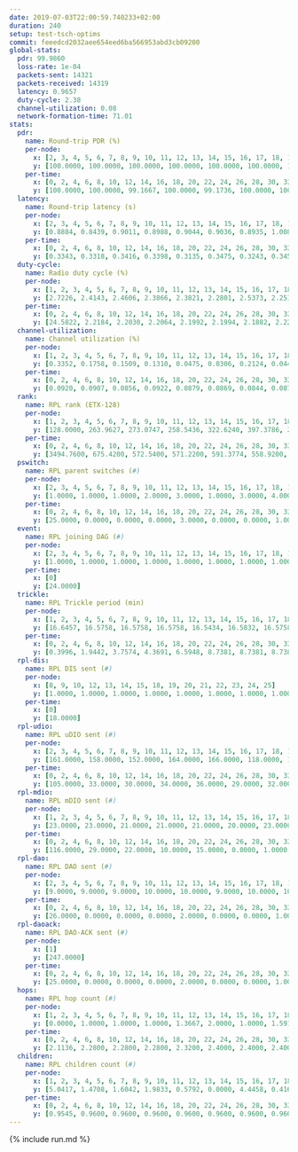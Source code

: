 ```yaml
---
date: 2019-07-03T22:00:59.740233+02:00
duration: 240
setup: test-tsch-optims
commit: feeedcd2032aee654eed6ba566953abd3cb09200
global-stats:
  pdr: 99.9860
  loss-rate: 1e-04
  packets-sent: 14321
  packets-received: 14319
  latency: 0.9657
  duty-cycle: 2.38
  channel-utilization: 0.08
  network-formation-time: 71.01
stats:
  pdr:
    name: Round-trip PDR (%)
    per-node:
      x: [2, 3, 4, 5, 6, 7, 8, 9, 10, 11, 12, 13, 14, 15, 16, 17, 18, 19, 20, 21, 22, 23, 24, 25]
      y: [100.0000, 100.0000, 100.0000, 100.0000, 100.0000, 100.0000, 100.0000, 100.0000, 100.0000, 100.0000, 100.0000, 100.0000, 100.0000, 100.0000, 100.0000, 100.0000, 100.0000, 100.0000, 99.8347, 99.8155, 100.0000, 100.0000, 100.0000, 100.0000]
    per-time:
      x: [0, 2, 4, 6, 8, 10, 12, 14, 16, 18, 20, 22, 24, 26, 28, 30, 32, 34, 36, 38, 40, 42, 44, 46, 48, 50, 52, 54, 56, 58, 60, 62, 64, 66, 68, 70, 72, 74, 76, 78, 80, 82, 84, 86, 88, 90, 92, 94, 96, 98, 100, 102, 104, 106, 108, 110, 112, 114, 116, 118, 120, 122, 124, 126, 128, 130, 132, 134, 136, 138, 140, 142, 144, 146, 148, 150, 152, 154, 156, 158, 160, 162, 164, 166, 168, 170, 172, 174, 176, 178, 180, 182, 184, 186, 188, 190, 192, 194, 196, 198, 200, 202, 204, 206, 208, 210, 212, 214, 216, 218, 220, 222, 224, 226, 228, 230, 232, 234, 236, 238]
      y: [100.0000, 100.0000, 99.1667, 100.0000, 99.1736, 100.0000, 100.0000, 100.0000, 100.0000, 100.0000, 100.0000, 100.0000, 100.0000, 100.0000, 100.0000, 100.0000, 100.0000, 100.0000, 100.0000, 100.0000, 100.0000, 100.0000, 100.0000, 100.0000, 100.0000, 100.0000, 100.0000, 100.0000, 100.0000, 100.0000, 100.0000, 100.0000, 100.0000, 100.0000, 100.0000, 100.0000, 100.0000, 100.0000, 100.0000, 100.0000, 100.0000, 100.0000, 100.0000, 100.0000, 100.0000, 100.0000, 100.0000, 100.0000, 100.0000, 100.0000, 100.0000, 100.0000, 100.0000, 100.0000, 100.0000, 100.0000, 100.0000, 100.0000, 100.0000, 100.0000, 100.0000, 100.0000, 100.0000, 100.0000, 100.0000, 100.0000, 100.0000, 100.0000, 100.0000, 100.0000, 100.0000, 100.0000, 100.0000, 100.0000, 100.0000, 100.0000, 100.0000, 100.0000, 100.0000, 100.0000, 100.0000, 100.0000, 100.0000, 100.0000, 100.0000, 100.0000, 100.0000, 100.0000, 100.0000, 100.0000, 100.0000, 100.0000, 100.0000, 100.0000, 100.0000, 100.0000, 100.0000, 100.0000, 100.0000, 100.0000, 100.0000, 100.0000, 100.0000, 100.0000, 100.0000, 100.0000, 100.0000, 100.0000, 100.0000, 100.0000, 100.0000, 100.0000, 100.0000, 100.0000, 100.0000, 100.0000, 100.0000, 100.0000, 100.0000, 100.0000]
  latency:
    name: Round-trip latency (s)
    per-node:
      x: [2, 3, 4, 5, 6, 7, 8, 9, 10, 11, 12, 13, 14, 15, 16, 17, 18, 19, 20, 21, 22, 23, 24, 25]
      y: [0.8884, 0.8439, 0.9011, 0.8988, 0.9044, 0.9036, 0.8935, 1.0082, 0.8960, 0.9322, 0.9305, 0.9291, 0.9924, 0.9578, 0.8880, 0.9655, 1.0030, 0.9802, 1.0214, 1.0400, 0.9809, 1.1380, 1.1281, 1.1289]
    per-time:
      x: [0, 2, 4, 6, 8, 10, 12, 14, 16, 18, 20, 22, 24, 26, 28, 30, 32, 34, 36, 38, 40, 42, 44, 46, 48, 50, 52, 54, 56, 58, 60, 62, 64, 66, 68, 70, 72, 74, 76, 78, 80, 82, 84, 86, 88, 90, 92, 94, 96, 98, 100, 102, 104, 106, 108, 110, 112, 114, 116, 118, 120, 122, 124, 126, 128, 130, 132, 134, 136, 138, 140, 142, 144, 146, 148, 150, 152, 154, 156, 158, 160, 162, 164, 166, 168, 170, 172, 174, 176, 178, 180, 182, 184, 186, 188, 190, 192, 194, 196, 198, 200, 202, 204, 206, 208, 210, 212, 214, 216, 218, 220, 222, 224, 226, 228, 230, 232, 234, 236, 238]
      y: [0.3343, 0.3318, 0.3416, 0.3398, 0.3135, 0.3475, 0.3243, 0.3455, 0.3038, 0.3193, 0.3528, 0.3399, 0.3264, 0.3453, 0.3737, 0.3257, 0.3378, 0.4420, 0.3501, 0.3388, 0.3702, 0.3643, 0.3782, 0.5006, 0.4998, 0.4339, 0.3399, 0.3738, 0.4663, 1.0948, 0.7964, 0.4977, 0.4734, 0.3581, 0.4740, 1.2679, 1.1706, 0.9445, 0.5589, 0.5021, 0.5318, 1.2615, 1.2301, 1.2561, 1.1233, 0.9035, 0.6838, 1.2535, 1.2561, 1.2724, 1.2622, 1.2547, 1.0338, 1.2352, 1.2591, 1.2682, 1.2636, 1.2550, 1.2500, 1.2412, 1.2637, 1.2561, 1.2725, 1.2442, 1.2390, 1.2616, 1.2179, 1.2478, 1.2416, 1.2602, 1.2365, 1.2281, 1.2289, 1.2386, 1.2423, 1.2471, 1.2452, 1.2287, 1.2497, 1.2570, 1.2514, 1.2359, 1.2495, 1.2170, 1.2365, 1.2255, 1.2377, 1.2342, 1.2370, 1.2377, 1.2251, 1.2196, 1.2587, 1.2298, 1.2302, 1.2179, 1.2269, 1.2391, 1.2145, 1.2281, 1.2554, 1.2492, 1.2254, 1.2351, 1.2366, 1.2252, 1.2294, 1.2172, 1.2372, 1.2316, 1.2439, 1.2410, 1.2200, 1.2370, 1.2293, 1.2352, 1.2468, 1.2489, 1.2287, 1.2376]
  duty-cycle:
    name: Radio duty cycle (%)
    per-node:
      x: [1, 2, 3, 4, 5, 6, 7, 8, 9, 10, 11, 12, 13, 14, 15, 16, 17, 18, 19, 20, 21, 22, 23, 24, 25]
      y: [2.7226, 2.4143, 2.4606, 2.3866, 2.3821, 2.2801, 2.5373, 2.2510, 2.3284, 2.1552, 2.1848, 2.2971, 2.4515, 2.2342, 2.4989, 2.4771, 2.2338, 2.4488, 2.4289, 2.3963, 2.3287, 2.4228, 2.3632, 2.3770, 2.3409]
    per-time:
      x: [0, 2, 4, 6, 8, 10, 12, 14, 16, 18, 20, 22, 24, 26, 28, 30, 32, 34, 36, 38, 40, 42, 44, 46, 48, 50, 52, 54, 56, 58, 60, 62, 64, 66, 68, 70, 72, 74, 76, 78, 80, 82, 84, 86, 88, 90, 92, 94, 96, 98, 100, 102, 104, 106, 108, 110, 112, 114, 116, 118, 120, 122, 124, 126, 128, 130, 132, 134, 136, 138, 140, 142, 144, 146, 148, 150, 152, 154, 156, 158, 160, 162, 164, 166, 168, 170, 172, 174, 176, 178, 180, 182, 184, 186, 188, 190, 192, 194, 196, 198, 200, 202, 204, 206, 208, 210, 212, 214, 216, 218, 220, 222, 224, 226, 228, 230, 232, 234, 236, 238]
      y: [24.5822, 2.2184, 2.2030, 2.2064, 2.1992, 2.1994, 2.1882, 2.2236, 2.2089, 2.1918, 2.2140, 2.2129, 2.1849, 2.2137, 2.2584, 2.2075, 2.2000, 2.2089, 2.1885, 2.2144, 2.2067, 2.1948, 2.2227, 2.2111, 2.2215, 2.1922, 2.2077, 2.1974, 2.2030, 2.1949, 2.1593, 2.1908, 2.1940, 2.1938, 2.1890, 2.1697, 2.1792, 2.1742, 2.1792, 2.1975, 2.1868, 2.1947, 2.1993, 2.2243, 2.1888, 2.1774, 2.1821, 2.1762, 2.1827, 2.1630, 2.1994, 2.1861, 2.1837, 2.1731, 2.1780, 2.1765, 2.1705, 2.1990, 2.1777, 2.1864, 2.1928, 2.1716, 2.1976, 2.1788, 2.1647, 2.1781, 2.1862, 2.1515, 2.1889, 2.1778, 2.1732, 2.1726, 2.1875, 2.1779, 2.1844, 2.1917, 2.1850, 2.1826, 2.1768, 2.1962, 2.1960, 2.1854, 2.1967, 2.1903, 2.1809, 2.2162, 2.1933, 2.1795, 2.1785, 2.1940, 2.1822, 2.1787, 2.1984, 2.1980, 2.2015, 2.1912, 2.1865, 2.1803, 2.1881, 2.1612, 2.1810, 2.1897, 2.1799, 2.1797, 2.1820, 2.1793, 2.1682, 2.1695, 2.1596, 2.1992, 2.1969, 2.1732, 2.1915, 2.1756, 2.1835, 2.1773, 2.1841, 2.2056, 2.1688, 2.1825]
  channel-utilization:
    name: Channel utilization (%)
    per-node:
      x: [1, 2, 3, 4, 5, 6, 7, 8, 9, 10, 11, 12, 13, 14, 15, 16, 17, 18, 19, 20, 21, 22, 23, 24, 25]
      y: [0.3352, 0.1758, 0.1509, 0.1310, 0.0475, 0.0306, 0.2124, 0.0449, 0.0321, 0.0336, 0.0321, 0.0306, 0.0863, 0.0421, 0.1087, 0.1468, 0.0554, 0.0898, 0.0436, 0.0424, 0.0538, 0.0423, 0.0311, 0.0323, 0.0339]
    per-time:
      x: [0, 2, 4, 6, 8, 10, 12, 14, 16, 18, 20, 22, 24, 26, 28, 30, 32, 34, 36, 38, 40, 42, 44, 46, 48, 50, 52, 54, 56, 58, 60, 62, 64, 66, 68, 70, 72, 74, 76, 78, 80, 82, 84, 86, 88, 90, 92, 94, 96, 98, 100, 102, 104, 106, 108, 110, 112, 114, 116, 118, 120, 122, 124, 126, 128, 130, 132, 134, 136, 138, 140, 142, 144, 146, 148, 150, 152, 154, 156, 158, 160, 162, 164, 166, 168, 170, 172, 174, 176, 178, 180, 182, 184, 186, 188, 190, 192, 194, 196, 198, 200, 202, 204, 206, 208, 210, 212, 214, 216, 218, 220, 222, 224, 226, 228, 230, 232, 234, 236, 238]
      y: [0.0920, 0.0907, 0.0856, 0.0922, 0.0879, 0.0869, 0.0844, 0.0872, 0.0937, 0.0869, 0.0896, 0.0910, 0.0827, 0.0948, 0.1043, 0.0886, 0.0801, 0.0942, 0.0864, 0.0900, 0.0913, 0.0881, 0.0922, 0.0932, 0.0899, 0.0854, 0.0887, 0.0898, 0.0897, 0.0813, 0.0758, 0.0840, 0.0837, 0.0850, 0.0818, 0.0785, 0.0808, 0.0795, 0.0831, 0.0807, 0.0850, 0.0852, 0.0869, 0.0931, 0.0816, 0.0769, 0.0814, 0.0787, 0.0813, 0.0750, 0.0849, 0.0792, 0.0819, 0.0774, 0.0808, 0.0787, 0.0790, 0.0871, 0.0772, 0.0791, 0.0811, 0.0760, 0.0833, 0.0796, 0.0762, 0.0779, 0.0819, 0.0703, 0.0825, 0.0773, 0.0792, 0.0789, 0.0815, 0.0774, 0.0799, 0.0821, 0.0784, 0.0802, 0.0773, 0.0841, 0.0856, 0.0801, 0.0822, 0.0786, 0.0788, 0.0872, 0.0816, 0.0758, 0.0779, 0.0825, 0.0774, 0.0775, 0.0852, 0.0821, 0.0801, 0.0827, 0.0783, 0.0786, 0.0821, 0.0736, 0.0804, 0.0822, 0.0784, 0.0781, 0.0775, 0.0783, 0.0753, 0.0769, 0.0746, 0.0858, 0.0827, 0.0793, 0.0811, 0.0778, 0.0811, 0.0794, 0.0839, 0.0877, 0.0761, 0.0792]
  rank:
    name: RPL rank (ETX-128)
    per-node:
      x: [1, 2, 3, 4, 5, 6, 7, 8, 9, 10, 11, 12, 13, 14, 15, 16, 17, 18, 19, 20, 21, 22, 23, 24, 25]
      y: [128.0000, 263.9627, 273.0747, 258.5436, 322.6240, 397.3786, 277.3942, 380.7160, 505.0287, 401.4339, 427.2614, 403.4939, 416.9876, 535.0861, 464.6049, 466.6157, 477.6198, 602.4737, 593.2645, 669.0164, 645.1502, 609.6926, 991.6532, 1016.0694, 1026.4245]
    per-time:
      x: [0, 2, 4, 6, 8, 10, 12, 14, 16, 18, 20, 22, 24, 26, 28, 30, 32, 34, 36, 38, 40, 42, 44, 46, 48, 50, 52, 54, 56, 58, 60, 62, 64, 66, 68, 70, 72, 74, 76, 78, 80, 82, 84, 86, 88, 90, 92, 94, 96, 98, 100, 102, 104, 106, 108, 110, 112, 114, 116, 118, 120, 122, 124, 126, 128, 130, 132, 134, 136, 138, 140, 142, 144, 146, 148, 150, 152, 154, 156, 158, 160, 162, 164, 166, 168, 170, 172, 174, 176, 178, 180, 182, 184, 186, 188, 190, 192, 194, 196, 198, 200, 202, 204, 206, 208, 210, 212, 214, 216, 218, 220, 222, 224, 226, 228, 230, 232, 234, 236, 238]
      y: [3494.7600, 675.4200, 572.5400, 571.2200, 591.3774, 558.9200, 556.3400, 534.6078, 524.5600, 521.5294, 519.8800, 518.2800, 518.0200, 512.9412, 509.6000, 510.1373, 504.2000, 509.0800, 519.9800, 539.5400, 552.3333, 551.8800, 550.7255, 541.9000, 529.0000, 536.1600, 521.5000, 514.8846, 520.3600, 505.5490, 506.1800, 484.8200, 481.8200, 487.4423, 462.3333, 447.7451, 448.0800, 449.8200, 450.8600, 457.5686, 452.6400, 454.7600, 458.2200, 463.9804, 458.0566, 448.2157, 447.4600, 448.5098, 449.4200, 452.1000, 452.5962, 447.4800, 446.0000, 437.1373, 440.3600, 437.7200, 439.9000, 434.7692, 437.5200, 439.3137, 441.7451, 441.4400, 444.8200, 440.4800, 443.2115, 438.6078, 443.8600, 442.4000, 447.4000, 448.9600, 447.5000, 443.1346, 444.6923, 433.1569, 425.7600, 435.8000, 440.3529, 443.7200, 445.7800, 453.7800, 451.1698, 444.8824, 442.5294, 443.0577, 431.6400, 441.0600, 435.8800, 429.5200, 429.3800, 431.0800, 431.2400, 425.5800, 434.7255, 436.5000, 440.0000, 437.1961, 435.9600, 445.0755, 428.1600, 425.4400, 432.2200, 440.5400, 439.1000, 434.9800, 426.8200, 430.7800, 430.8600, 431.3000, 439.7451, 431.8462, 430.1400, 435.4000, 437.3800, 440.1200, 440.9000, 441.6154, 445.5769, 441.9216, 440.3600, 433.6000]
  pswitch:
    name: RPL parent switches (#)
    per-node:
      x: [2, 3, 4, 5, 6, 7, 8, 9, 10, 11, 12, 13, 14, 15, 16, 17, 18, 19, 20, 21, 22, 23, 24, 25]
      y: [1.0000, 1.0000, 1.0000, 2.0000, 3.0000, 1.0000, 3.0000, 4.0000, 2.0000, 1.0000, 5.0000, 2.0000, 4.0000, 3.0000, 2.0000, 2.0000, 7.0000, 2.0000, 4.0000, 13.0000, 4.0000, 8.0000, 5.0000, 5.0000]
    per-time:
      x: [0, 2, 4, 6, 8, 10, 12, 14, 16, 18, 20, 22, 24, 26, 28, 30, 32, 34, 36, 38, 40, 42, 44, 46, 48, 50, 52, 54, 56, 58, 60, 62, 64, 66, 68, 70, 72, 74, 76, 78, 80, 82, 84, 86, 88, 90, 92, 94, 96, 98, 100, 102, 104, 106, 108, 110, 112, 114, 116, 118, 120, 122, 124, 126, 128, 130, 132, 134, 136, 138, 140, 142, 144, 146, 148, 150, 152, 154, 156, 158, 160, 162, 164, 166, 168, 170, 172, 174, 176, 178, 180, 182, 184, 186, 188, 190, 192, 194, 196, 198, 200, 202, 204, 206, 208, 210, 212, 214, 216, 218, 220, 222, 224, 226, 228, 230, 232, 234]
      y: [25.0000, 0.0000, 0.0000, 0.0000, 3.0000, 0.0000, 0.0000, 1.0000, 0.0000, 1.0000, 0.0000, 0.0000, 0.0000, 1.0000, 0.0000, 1.0000, 0.0000, 0.0000, 0.0000, 0.0000, 1.0000, 0.0000, 1.0000, 0.0000, 1.0000, 0.0000, 0.0000, 2.0000, 0.0000, 1.0000, 0.0000, 0.0000, 0.0000, 2.0000, 1.0000, 1.0000, 0.0000, 0.0000, 0.0000, 1.0000, 0.0000, 0.0000, 0.0000, 1.0000, 3.0000, 1.0000, 0.0000, 1.0000, 0.0000, 0.0000, 2.0000, 0.0000, 0.0000, 1.0000, 0.0000, 0.0000, 0.0000, 2.0000, 0.0000, 1.0000, 1.0000, 0.0000, 0.0000, 0.0000, 2.0000, 1.0000, 0.0000, 0.0000, 0.0000, 0.0000, 0.0000, 2.0000, 2.0000, 1.0000, 0.0000, 0.0000, 1.0000, 0.0000, 0.0000, 0.0000, 3.0000, 1.0000, 1.0000, 2.0000, 0.0000, 0.0000, 0.0000, 0.0000, 0.0000, 0.0000, 0.0000, 0.0000, 1.0000, 0.0000, 0.0000, 1.0000, 0.0000, 3.0000, 0.0000, 0.0000, 0.0000, 0.0000, 0.0000, 0.0000, 0.0000, 0.0000, 0.0000, 0.0000, 1.0000, 2.0000, 0.0000, 0.0000, 0.0000, 0.0000, 0.0000, 2.0000, 2.0000, 1.0000]
  event:
    name: RPL joining DAG (#)
    per-node:
      x: [2, 3, 4, 5, 6, 7, 8, 9, 10, 11, 12, 13, 14, 15, 16, 17, 18, 19, 20, 21, 22, 23, 24, 25]
      y: [1.0000, 1.0000, 1.0000, 1.0000, 1.0000, 1.0000, 1.0000, 1.0000, 1.0000, 1.0000, 1.0000, 1.0000, 1.0000, 1.0000, 1.0000, 1.0000, 1.0000, 1.0000, 1.0000, 1.0000, 1.0000, 1.0000, 1.0000, 1.0000]
    per-time:
      x: [0]
      y: [24.0000]
  trickle:
    name: RPL Trickle period (min)
    per-node:
      x: [1, 2, 3, 4, 5, 6, 7, 8, 9, 10, 11, 12, 13, 14, 15, 16, 17, 18, 19, 20, 21, 22, 23, 24, 25]
      y: [16.6457, 16.5758, 16.5758, 16.5758, 16.5434, 16.5832, 16.5758, 16.5472, 16.5345, 16.5434, 16.5758, 16.5453, 16.5293, 16.5510, 16.5332, 16.5344, 16.5293, 16.4824, 16.5267, 16.4830, 16.4989, 16.5345, 16.5145, 16.5384, 16.5384]
    per-time:
      x: [0, 2, 4, 6, 8, 10, 12, 14, 16, 18, 20, 22, 24, 26, 28, 30, 32, 34, 36, 38, 40, 42, 44, 46, 48, 50, 52, 54, 56, 58, 60, 62, 64, 66, 68, 70, 72, 74, 76, 78, 80, 82, 84, 86, 88, 90, 92, 94, 96, 98, 100, 102, 104, 106, 108, 110, 112, 114, 116, 118, 120, 122, 124, 126, 128, 130, 132, 134, 136, 138, 140, 142, 144, 146, 148, 150, 152, 154, 156, 158, 160, 162, 164, 166, 168, 170, 172, 174, 176, 178, 180, 182, 184, 186, 188, 190, 192, 194, 196, 198, 200, 202, 204, 206, 208, 210, 212, 214, 216, 218, 220, 222, 224, 226, 228, 230, 232, 234, 236, 238]
      y: [0.3996, 1.9442, 3.7574, 4.3691, 6.5948, 8.7381, 8.7381, 8.7381, 9.9615, 17.4763, 17.4763, 17.4763, 17.4763, 17.4763, 17.4763, 17.4763, 17.4763, 17.4763, 17.4763, 17.4763, 17.4763, 17.4763, 17.4763, 17.4763, 17.4763, 17.4763, 17.4763, 17.4763, 17.4763, 17.4763, 17.4763, 17.4763, 17.4763, 17.4763, 17.4763, 17.4763, 17.4763, 17.4763, 17.4763, 17.4763, 17.4763, 17.4763, 17.4763, 17.4763, 17.4763, 17.4763, 17.4763, 17.4763, 17.4763, 17.4763, 17.4763, 17.4763, 17.4763, 17.4763, 17.4763, 17.4763, 17.4763, 17.4763, 17.4763, 17.4763, 17.4763, 17.4763, 17.4763, 17.4763, 17.4763, 17.4763, 17.4763, 17.4763, 17.4763, 17.4763, 17.4763, 17.4763, 17.4763, 17.4763, 17.4763, 17.4763, 17.4763, 17.4763, 17.4763, 17.4763, 17.4763, 17.4763, 17.4763, 17.4763, 17.4763, 17.4763, 17.4763, 17.4763, 17.4763, 17.4763, 17.4763, 17.4763, 17.4763, 17.4763, 17.4763, 17.4763, 17.4763, 17.4763, 17.4763, 17.4763, 17.4763, 17.4763, 17.4763, 17.4763, 17.4763, 17.4763, 17.4763, 17.4763, 17.4763, 17.4763, 17.4763, 17.4763, 17.4763, 17.4763, 17.4763, 17.4763, 17.4763, 17.4763, 17.4763, 17.4763]
  rpl-dis:
    name: RPL DIS sent (#)
    per-node:
      x: [8, 9, 10, 12, 13, 14, 15, 18, 19, 20, 21, 22, 23, 24, 25]
      y: [1.0000, 1.0000, 1.0000, 1.0000, 1.0000, 1.0000, 1.0000, 1.0000, 2.0000, 1.0000, 1.0000, 2.0000, 2.0000, 1.0000, 1.0000]
    per-time:
      x: [0]
      y: [18.0000]
  rpl-udio:
    name: RPL uDIO sent (#)
    per-node:
      x: [2, 3, 4, 5, 6, 7, 8, 9, 10, 11, 12, 13, 14, 15, 16, 17, 18, 19, 20, 21, 22, 23, 24, 25]
      y: [161.0000, 158.0000, 152.0000, 164.0000, 166.0000, 118.0000, 163.0000, 171.0000, 171.0000, 170.0000, 163.0000, 169.0000, 169.0000, 166.0000, 164.0000, 172.0000, 157.0000, 168.0000, 170.0000, 165.0000, 168.0000, 165.0000, 166.0000, 163.0000]
    per-time:
      x: [0, 2, 4, 6, 8, 10, 12, 14, 16, 18, 20, 22, 24, 26, 28, 30, 32, 34, 36, 38, 40, 42, 44, 46, 48, 50, 52, 54, 56, 58, 60, 62, 64, 66, 68, 70, 72, 74, 76, 78, 80, 82, 84, 86, 88, 90, 92, 94, 96, 98, 100, 102, 104, 106, 108, 110, 112, 114, 116, 118, 120, 122, 124, 126, 128, 130, 132, 134, 136, 138, 140, 142, 144, 146, 148, 150, 152, 154, 156, 158, 160, 162, 164, 166, 168, 170, 172, 174, 176, 178, 180, 182, 184, 186, 188, 190, 192, 194, 196, 198, 200, 202, 204, 206, 208, 210, 212, 214, 216, 218, 220, 222, 224, 226, 228, 230, 232, 234, 236, 238]
      y: [105.0000, 33.0000, 30.0000, 34.0000, 36.0000, 29.0000, 32.0000, 39.0000, 32.0000, 33.0000, 31.0000, 35.0000, 27.0000, 34.0000, 37.0000, 31.0000, 29.0000, 36.0000, 28.0000, 37.0000, 34.0000, 32.0000, 36.0000, 36.0000, 33.0000, 32.0000, 28.0000, 29.0000, 28.0000, 30.0000, 34.0000, 31.0000, 31.0000, 34.0000, 31.0000, 27.0000, 33.0000, 30.0000, 31.0000, 37.0000, 28.0000, 27.0000, 36.0000, 29.0000, 29.0000, 34.0000, 35.0000, 32.0000, 28.0000, 31.0000, 31.0000, 34.0000, 35.0000, 33.0000, 35.0000, 33.0000, 30.0000, 32.0000, 28.0000, 27.0000, 35.0000, 33.0000, 32.0000, 32.0000, 29.0000, 31.0000, 31.0000, 28.0000, 33.0000, 32.0000, 32.0000, 30.0000, 31.0000, 32.0000, 32.0000, 32.0000, 34.0000, 30.0000, 35.0000, 35.0000, 30.0000, 27.0000, 31.0000, 35.0000, 29.0000, 35.0000, 33.0000, 27.0000, 30.0000, 32.0000, 34.0000, 35.0000, 30.0000, 32.0000, 32.0000, 35.0000, 33.0000, 28.0000, 34.0000, 36.0000, 38.0000, 35.0000, 32.0000, 30.0000, 32.0000, 33.0000, 31.0000, 38.0000, 28.0000, 30.0000, 36.0000, 30.0000, 32.0000, 30.0000, 35.0000, 35.0000, 31.0000, 36.0000, 26.0000, 32.0000]
  rpl-mdio:
    name: RPL mDIO sent (#)
    per-node:
      x: [1, 2, 3, 4, 5, 6, 7, 8, 9, 10, 11, 12, 13, 14, 15, 16, 17, 18, 19, 20, 21, 22, 23, 24, 25]
      y: [23.0000, 23.0000, 21.0000, 21.0000, 21.0000, 20.0000, 23.0000, 20.0000, 21.0000, 21.0000, 20.0000, 20.0000, 22.0000, 21.0000, 20.0000, 21.0000, 24.0000, 20.0000, 20.0000, 20.0000, 22.0000, 20.0000, 21.0000, 20.0000, 21.0000]
    per-time:
      x: [0, 2, 4, 6, 8, 10, 12, 14, 16, 18, 20, 22, 24, 26, 28, 30, 32, 34, 36, 38, 40, 42, 44, 46, 48, 50, 52, 54, 56, 58, 60, 62, 64, 66, 68, 70, 72, 74, 76, 78, 80, 82, 84, 86, 88, 90, 92, 94, 96, 98, 100, 102, 104, 106, 108, 110, 112, 114, 116, 118, 120, 122, 124, 126, 128, 130, 132, 134, 136, 138, 140, 142, 144, 146, 148, 150, 152, 154, 156, 158, 160, 162, 164, 166, 168, 170, 172, 174, 176, 178, 180, 182, 184, 186, 188, 190, 192, 194, 196, 198, 200, 202, 204, 206, 208, 210, 212, 214, 216, 218, 220, 222, 224, 226, 228, 230, 232, 234, 236, 238]
      y: [116.0000, 29.0000, 22.0000, 10.0000, 15.0000, 0.0000, 1.0000, 14.0000, 10.0000, 0.0000, 0.0000, 0.0000, 0.0000, 3.0000, 7.0000, 6.0000, 5.0000, 4.0000, 0.0000, 0.0000, 0.0000, 0.0000, 8.0000, 3.0000, 5.0000, 6.0000, 3.0000, 0.0000, 0.0000, 0.0000, 1.0000, 6.0000, 3.0000, 6.0000, 8.0000, 1.0000, 0.0000, 0.0000, 0.0000, 5.0000, 5.0000, 6.0000, 5.0000, 4.0000, 0.0000, 0.0000, 0.0000, 0.0000, 2.0000, 2.0000, 9.0000, 4.0000, 8.0000, 0.0000, 0.0000, 0.0000, 0.0000, 5.0000, 4.0000, 6.0000, 8.0000, 2.0000, 0.0000, 0.0000, 0.0000, 2.0000, 7.0000, 4.0000, 5.0000, 7.0000, 0.0000, 0.0000, 0.0000, 0.0000, 2.0000, 7.0000, 7.0000, 5.0000, 4.0000, 0.0000, 0.0000, 0.0000, 0.0000, 4.0000, 6.0000, 7.0000, 5.0000, 3.0000, 0.0000, 0.0000, 0.0000, 0.0000, 8.0000, 6.0000, 5.0000, 5.0000, 1.0000, 0.0000, 0.0000, 0.0000, 4.0000, 2.0000, 4.0000, 7.0000, 8.0000, 0.0000, 0.0000, 0.0000, 0.0000, 4.0000, 5.0000, 8.0000, 6.0000, 2.0000, 0.0000, 0.0000, 0.0000, 0.0000, 4.0000, 5.0000]
  rpl-dao:
    name: RPL DAO sent (#)
    per-node:
      x: [2, 3, 4, 5, 6, 7, 8, 9, 10, 11, 12, 13, 14, 15, 16, 17, 18, 19, 20, 21, 22, 23, 24, 25]
      y: [9.0000, 9.0000, 9.0000, 10.0000, 10.0000, 9.0000, 10.0000, 10.0000, 9.0000, 9.0000, 11.0000, 10.0000, 10.0000, 10.0000, 9.0000, 9.0000, 13.0000, 10.0000, 12.0000, 14.0000, 11.0000, 12.0000, 11.0000, 12.0000]
    per-time:
      x: [0, 2, 4, 6, 8, 10, 12, 14, 16, 18, 20, 22, 24, 26, 28, 30, 32, 34, 36, 38, 40, 42, 44, 46, 48, 50, 52, 54, 56, 58, 60, 62, 64, 66, 68, 70, 72, 74, 76, 78, 80, 82, 84, 86, 88, 90, 92, 94, 96, 98, 100, 102, 104, 106, 108, 110, 112, 114, 116, 118, 120, 122, 124, 126, 128, 130, 132, 134, 136, 138, 140, 142, 144, 146, 148, 150, 152, 154, 156, 158, 160, 162, 164, 166, 168, 170, 172, 174, 176, 178, 180, 182, 184, 186, 188, 190, 192, 194, 196, 198, 200, 202, 204, 206, 208, 210, 212, 214, 216, 218, 220, 222, 224, 226, 228, 230, 232, 234, 236, 238]
      y: [26.0000, 0.0000, 0.0000, 0.0000, 2.0000, 0.0000, 0.0000, 1.0000, 0.0000, 1.0000, 0.0000, 0.0000, 1.0000, 0.0000, 20.0000, 1.0000, 0.0000, 0.0000, 0.0000, 0.0000, 1.0000, 1.0000, 1.0000, 1.0000, 1.0000, 0.0000, 0.0000, 2.0000, 18.0000, 2.0000, 0.0000, 0.0000, 0.0000, 2.0000, 1.0000, 1.0000, 0.0000, 0.0000, 1.0000, 1.0000, 0.0000, 2.0000, 10.0000, 8.0000, 3.0000, 1.0000, 0.0000, 1.0000, 1.0000, 1.0000, 2.0000, 0.0000, 1.0000, 1.0000, 1.0000, 0.0000, 3.0000, 11.0000, 2.0000, 3.0000, 1.0000, 0.0000, 1.0000, 1.0000, 3.0000, 1.0000, 1.0000, 1.0000, 1.0000, 0.0000, 0.0000, 11.0000, 3.0000, 4.0000, 1.0000, 1.0000, 2.0000, 0.0000, 0.0000, 0.0000, 4.0000, 1.0000, 3.0000, 2.0000, 0.0000, 7.0000, 3.0000, 2.0000, 1.0000, 0.0000, 0.0000, 1.0000, 1.0000, 0.0000, 4.0000, 2.0000, 3.0000, 4.0000, 0.0000, 3.0000, 5.0000, 1.0000, 2.0000, 0.0000, 0.0000, 1.0000, 0.0000, 0.0000, 3.0000, 6.0000, 1.0000, 2.0000, 1.0000, 2.0000, 6.0000, 3.0000, 4.0000, 1.0000, 0.0000, 1.0000]
  rpl-daoack:
    name: RPL DAO-ACK sent (#)
    per-node:
      x: [1]
      y: [247.0000]
    per-time:
      x: [0, 2, 4, 6, 8, 10, 12, 14, 16, 18, 20, 22, 24, 26, 28, 30, 32, 34, 36, 38, 40, 42, 44, 46, 48, 50, 52, 54, 56, 58, 60, 62, 64, 66, 68, 70, 72, 74, 76, 78, 80, 82, 84, 86, 88, 90, 92, 94, 96, 98, 100, 102, 104, 106, 108, 110, 112, 114, 116, 118, 120, 122, 124, 126, 128, 130, 132, 134, 136, 138, 140, 142, 144, 146, 148, 150, 152, 154, 156, 158, 160, 162, 164, 166, 168, 170, 172, 174, 176, 178, 180, 182, 184, 186, 188, 190, 192, 194, 196, 198, 200, 202, 204, 206, 208, 210, 212, 214, 216, 218, 220, 222, 224, 226, 228, 230, 232, 234, 236, 238]
      y: [25.0000, 0.0000, 0.0000, 0.0000, 2.0000, 0.0000, 0.0000, 1.0000, 0.0000, 1.0000, 0.0000, 0.0000, 1.0000, 0.0000, 20.0000, 1.0000, 0.0000, 0.0000, 0.0000, 0.0000, 1.0000, 1.0000, 1.0000, 1.0000, 1.0000, 0.0000, 0.0000, 2.0000, 18.0000, 2.0000, 0.0000, 0.0000, 0.0000, 2.0000, 1.0000, 1.0000, 0.0000, 0.0000, 1.0000, 1.0000, 0.0000, 2.0000, 10.0000, 8.0000, 3.0000, 1.0000, 0.0000, 1.0000, 1.0000, 1.0000, 2.0000, 0.0000, 1.0000, 2.0000, 0.0000, 0.0000, 3.0000, 11.0000, 2.0000, 3.0000, 1.0000, 0.0000, 1.0000, 1.0000, 3.0000, 1.0000, 1.0000, 1.0000, 1.0000, 0.0000, 0.0000, 11.0000, 3.0000, 4.0000, 1.0000, 1.0000, 2.0000, 0.0000, 0.0000, 0.0000, 4.0000, 1.0000, 3.0000, 2.0000, 0.0000, 7.0000, 3.0000, 2.0000, 1.0000, 0.0000, 0.0000, 1.0000, 1.0000, 0.0000, 4.0000, 2.0000, 3.0000, 4.0000, 0.0000, 3.0000, 5.0000, 1.0000, 2.0000, 0.0000, 0.0000, 1.0000, 0.0000, 0.0000, 3.0000, 6.0000, 1.0000, 2.0000, 1.0000, 2.0000, 6.0000, 3.0000, 4.0000, 1.0000, 0.0000, 1.0000]
  hops:
    name: RPL hop count (#)
    per-node:
      x: [1, 2, 3, 4, 5, 6, 7, 8, 9, 10, 11, 12, 13, 14, 15, 16, 17, 18, 19, 20, 21, 22, 23, 24, 25]
      y: [0.0000, 1.0000, 1.0000, 1.0000, 1.3667, 2.0000, 1.0000, 1.5917, 2.4519, 2.0000, 2.0000, 2.0000, 2.0000, 2.2542, 2.2000, 2.0000, 2.0000, 3.0000, 3.0000, 3.2500, 3.1833, 3.0000, 4.0000, 4.0000, 4.1841]
    per-time:
      x: [0, 2, 4, 6, 8, 10, 12, 14, 16, 18, 20, 22, 24, 26, 28, 30, 32, 34, 36, 38, 40, 42, 44, 46, 48, 50, 52, 54, 56, 58, 60, 62, 64, 66, 68, 70, 72, 74, 76, 78, 80, 82, 84, 86, 88, 90, 92, 94, 96, 98, 100, 102, 104, 106, 108, 110, 112, 114, 116, 118, 120, 122, 124, 126, 128, 130, 132, 134, 136, 138, 140, 142, 144, 146, 148, 150, 152, 154, 156, 158, 160, 162, 164, 166, 168, 170, 172, 174, 176, 178, 180, 182, 184, 186, 188, 190, 192, 194, 196, 198, 200, 202, 204, 206, 208, 210, 212, 214, 216, 218, 220, 222, 224, 226, 228, 230, 232, 234, 236, 238]
      y: [2.1136, 2.2800, 2.2800, 2.2800, 2.3200, 2.4000, 2.4000, 2.4000, 2.4000, 2.4000, 2.4000, 2.4000, 2.4000, 2.4000, 2.4000, 2.4000, 2.4000, 2.4000, 2.4000, 2.4000, 2.4000, 2.4000, 2.4000, 2.4000, 2.3600, 2.3600, 2.3600, 2.2800, 2.2800, 2.2800, 2.2800, 2.2800, 2.2800, 2.2800, 2.2400, 2.2400, 2.2400, 2.2400, 2.2400, 2.2400, 2.2400, 2.2400, 2.2400, 2.2400, 2.1600, 2.1600, 2.1600, 2.2000, 2.2000, 2.2000, 2.2000, 2.2000, 2.2000, 2.2000, 2.2000, 2.2000, 2.2000, 2.1800, 2.1600, 2.1600, 2.1600, 2.1600, 2.1600, 2.1600, 2.1600, 2.2000, 2.2000, 2.2000, 2.2000, 2.2000, 2.2000, 2.1600, 2.1600, 2.1600, 2.1600, 2.1600, 2.1600, 2.1600, 2.1600, 2.1600, 2.1600, 2.1600, 2.1600, 2.1600, 2.1600, 2.1600, 2.1600, 2.1600, 2.1600, 2.1600, 2.1600, 2.1600, 2.1600, 2.1600, 2.1600, 2.1400, 2.1200, 2.1200, 2.1200, 2.1200, 2.1200, 2.1200, 2.1200, 2.1200, 2.1200, 2.1200, 2.1200, 2.1200, 2.1200, 2.1200, 2.1200, 2.1200, 2.1200, 2.1200, 2.1200, 2.1200, 2.1200, 2.1200, 2.1200, 2.1200]
  children:
    name: RPL children count (#)
    per-node:
      x: [1, 2, 3, 4, 5, 6, 7, 8, 9, 10, 11, 12, 13, 14, 15, 16, 17, 18, 19, 20, 21, 22, 23, 24, 25]
      y: [5.0417, 1.4708, 1.6042, 1.9833, 0.5792, 0.0000, 4.4458, 0.4167, 0.0000, 0.0542, 0.0000, 0.0000, 1.1500, 0.1083, 1.4208, 2.0167, 0.2625, 1.8333, 0.2678, 0.2792, 0.7500, 0.2929, 0.0000, 0.0000, 0.0000]
    per-time:
      x: [0, 2, 4, 6, 8, 10, 12, 14, 16, 18, 20, 22, 24, 26, 28, 30, 32, 34, 36, 38, 40, 42, 44, 46, 48, 50, 52, 54, 56, 58, 60, 62, 64, 66, 68, 70, 72, 74, 76, 78, 80, 82, 84, 86, 88, 90, 92, 94, 96, 98, 100, 102, 104, 106, 108, 110, 112, 114, 116, 118, 120, 122, 124, 126, 128, 130, 132, 134, 136, 138, 140, 142, 144, 146, 148, 150, 152, 154, 156, 158, 160, 162, 164, 166, 168, 170, 172, 174, 176, 178, 180, 182, 184, 186, 188, 190, 192, 194, 196, 198, 200, 202, 204, 206, 208, 210, 212, 214, 216, 218, 220, 222, 224, 226, 228, 230, 232, 234, 236, 238]
      y: [0.9545, 0.9600, 0.9600, 0.9600, 0.9600, 0.9600, 0.9600, 0.9600, 0.9600, 0.9600, 0.9600, 0.9600, 0.9600, 0.9600, 0.9600, 0.9600, 0.9600, 0.9600, 0.9600, 0.9600, 0.9600, 0.9600, 0.9600, 0.9600, 0.9600, 0.9600, 0.9600, 0.9600, 0.9600, 0.9600, 0.9600, 0.9600, 0.9600, 0.9600, 0.9600, 0.9600, 0.9600, 0.9600, 0.9600, 0.9600, 0.9600, 0.9600, 0.9600, 0.9600, 0.9600, 0.9600, 0.9600, 0.9600, 0.9600, 0.9600, 0.9600, 0.9600, 0.9600, 0.9600, 0.9600, 0.9600, 0.9600, 0.9600, 0.9600, 0.9600, 0.9600, 0.9600, 0.9600, 0.9600, 0.9600, 0.9600, 0.9600, 0.9600, 0.9600, 0.9600, 0.9600, 0.9600, 0.9600, 0.9600, 0.9600, 0.9600, 0.9600, 0.9600, 0.9600, 0.9600, 0.9600, 0.9600, 0.9600, 0.9600, 0.9600, 0.9600, 0.9600, 0.9600, 0.9600, 0.9600, 0.9600, 0.9600, 0.9600, 0.9600, 0.9600, 0.9600, 0.9600, 0.9600, 0.9600, 0.9600, 0.9600, 0.9600, 0.9600, 0.9600, 0.9600, 0.9600, 0.9600, 0.9600, 0.9600, 0.9600, 0.9600, 0.9600, 0.9600, 0.9600, 0.9600, 0.9600, 0.9600, 0.9600, 0.9600, 0.9600]
---
```


{% include run.md %}
